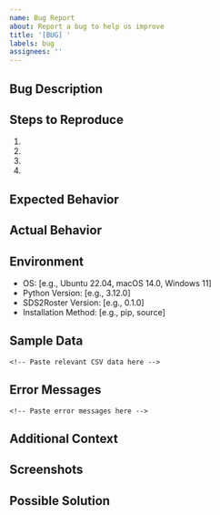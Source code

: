 ```yaml
---
name: Bug Report
about: Report a bug to help us improve
title: '[BUG] '
labels: bug
assignees: ''
---
```


## Bug Description
<!-- A clear and concise description of the bug -->

## Steps to Reproduce
<!-- Steps to reproduce the behavior -->

1. 
2. 
3. 
4. 

## Expected Behavior
<!-- What you expected to happen -->

## Actual Behavior
<!-- What actually happened -->

## Environment
<!-- Please complete the following information -->

- OS: [e.g., Ubuntu 22.04, macOS 14.0, Windows 11]
- Python Version: [e.g., 3.12.0]
- SDS2Roster Version: [e.g., 0.1.0]
- Installation Method: [e.g., pip, source]

## Sample Data
<!-- If applicable, provide sample SDS CSV data that demonstrates the issue -->

```csv
<!-- Paste relevant CSV data here -->
```

## Error Messages
<!-- If applicable, paste any error messages or stack traces -->

```
<!-- Paste error messages here -->
```

## Additional Context
<!-- Add any other context about the problem here -->

## Screenshots
<!-- If applicable, add screenshots to help explain your problem -->

## Possible Solution
<!-- Optional: Suggest a fix or reason for the bug -->
